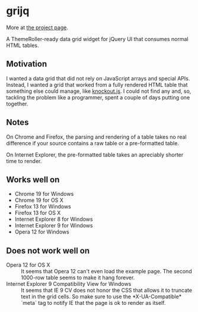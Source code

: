 # grijq

More at [the project page](http://curtis.schlak.com/grijq/).

A ThemeRoller-ready data grid widget for jQuery UI that consumes normal HTML
tables.

## Motivation

I wanted a data grid that did not rely on JavaScript arrays and special APIs.
Instead, I wanted a grid that worked from a fully rendered HTML table that
something else could manage, like [knockout.js](http://knockoutjs.com). I
could not find any and, so, tackling the problem like a programmer, spent a
couple of days putting one together.

## Notes

On Chrome and Firefox, the parsing and rendering of a table takes no real
difference if your source contains a raw table or a pre-formatted table.

On Internet Explorer, the pre-formatted table takes an apreciably shorter time
to render.

## Works well on

* Chrome 19 for Windows
* Chrome 19 for OS X
* Firefox 13 for Windows
* Firefox 13 for OS X
* Internet Explorer 8 for Windows
* Internet Explorer 9 for Windows
* Opera 12 for Windows


## Does not work well on

<dl>
  <dt>Opera 12 for OS X</dt>
  <dd>
    It seems that Opera 12 can't even load the example page. The second 1000-row
    table seems to make it hang forever.
  </dd>
  <dt>Internet Explorer 9 Compatibility View for Windows</dt>
  <dd>
    It seems that IE 9 CV does not honor the CSS that allows it to truncate text
    in the grid cells. So make sure to use the *X-UA-Compatible* `meta` tag to
    notify IE that the page is ok to render as itself.
  </dd>
</dl>



